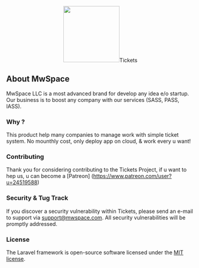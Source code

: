 <p align="center"><img src="https://avatars0.githubusercontent.com/u/29952045?s=460&v=4" width="150">Tickets</p>

## About MwSpace
MwSpace LLC is a most advanced brand for develop any idea e/o startup. Our business is to boost any company with our services (SASS, PASS, IASS).

### Why ?
This product help many companies to manage work with simple ticket system.
No mounthly cost, only deploy app on cloud, & work every u want! 

### Contributing
Thank you for considering contributing to the Tickets Project, if u want to hep us, 
u can become a [Patreon] (https://www.patreon.com/user?u=24519588)

### Security & Tug Track
If you discover a security vulnerability within Tickets, please send an e-mail to support via [support@mwspace.com](mailto:support@mwspace.com). All security vulnerabilities will be promptly addressed.

### License
The Laravel framework is open-source software licensed under the [MIT license](https://opensource.org/licenses/MIT).
